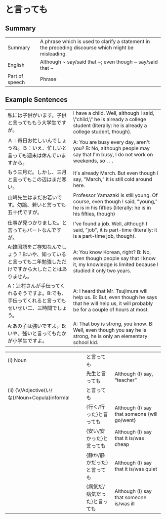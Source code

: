 # と言っても

## Summary

<table><tr>   <td>Summary</td>   <td>A phrase which is used to clarify a statement in the preceding discourse which might be misleading.</td></tr><tr>   <td>English</td>   <td>Although ~ say/said that ~; even though ~ say/said that ~</td></tr><tr>   <td>Part of speech</td>   <td>Phrase</td></tr></table>

## Example Sentences

<table><tr>   <td>私には子供がいます。子供と言ってももう大学生ですが。</td>   <td>I have a child. Well, although I said, \"child,\" he is already a college student (literally: he is already a college student, though).</td></tr><tr>   <td>Ａ：毎日お忙しいんでしょうね。Ｂ：いえ、忙しいと言っても週末は休んでいますから。</td>   <td>A: You are busy every day, aren't you? B: No, although people may say that I'm busy, I do not work on weekends, so . . .</td></tr><tr>   <td>もう三月だ。しかし、三月と言ってもこの辺はまだ寒い。</td>   <td>It's already March. But even though I say, &quot;March,&quot; it is still cold around here.</td></tr><tr>   <td>山崎先生はまだお若いです。勿論、若いと言っても五十代ですが。</td>   <td>Professor Yamazaki is still young. Of course, even though I said, &quot;young,&quot; he is in his fifties (literally: he is in his fifties, though)</td></tr><tr>   <td>仕事が見つかりました。と言ってもパートなんですが。</td>   <td>I've found a job. Well, although I said, &quot;job&quot;, it is part-time (literally: it is a part-time job, though).</td></tr><tr>   <td>A:韓国語をご存知なんでしょう？B:いや、知っていると言っても二年勉強しただけですから大したことはありません。</td>   <td>A: You know Korean, right? B: No, even though people say that I know it, my knowledge is limited because I studied it only two years.</td></tr><tr>   <td>A：辻村さんが手伝ってくれるそうですよ。B:でも、手伝ってくれると言ってもせいぜい二、三時間でしょう。</td>   <td>A: I heard that Mr. Tsujimura will help us. B: But, even though he says that he will help us, it will probably be for a couple of hours at most.</td></tr><tr>   <td>A:あの子は強いですよ。B:いや、強いと言ってもたかが小学生ですよ。</td>   <td>A: That boy is strong, you know. B: Well, even though you say he is strong, he is only an elementary school kid.</td></tr></table>

<table class="table"><tbody><tr class="tr head"><td class="td"><span class="numbers">(i)</span> <span class="bold">Noun</span></td><td class="td"><span class="concept">と言っても</span></td><td class="td"></td></tr><tr class="tr"><td class="td"></td><td class="td"><span>先生</span><span class="concept">と言っても</span></td><td class="td"><span>Although (I) say, “teacher”</span></td></tr><tr class="tr head"><td class="td"><span class="numbers">(ii)</span> <span class="bold">{V/Adjective(い/な)/Noun+Copula}informal</span></td><td class="td"><span class="concept">と言っても</span></td><td class="td"></td></tr><tr class="tr"><td class="td"></td><td class="td"><span>{行く/行った}</span><span class="concept">と言っても</span></td><td class="td"><span>Although (I) say that someone {will go/went}</span></td></tr><tr class="tr"><td class="td"></td><td class="td"><span>{安い/安かった}</span><span class="concept">と言っても</span></td><td class="td"><span>Although (I) say that it is/was cheap</span></td></tr><tr class="tr"><td class="td"></td><td class="td"><span>{静か/静かだった}</span><span class="concept">と言っても</span></td><td class="td"><span>Although (I) say that it is/was quiet</span></td></tr><tr class="tr"><td class="td"></td><td class="td"><span>{病気だ/病気だった}</span><span class="concept">と言っても</span></td><td class="td"><span>Although (I) say that someone is/was ill</span></td></tr></tbody></table>

